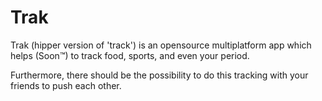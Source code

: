 # Trak

Trak (hipper version of 'track') is an opensource multiplatform app which helps (Soon™) to track food, sports, and even
your period.

Furthermore, there should be the possibility to do this tracking with your friends to push each other.